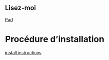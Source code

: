 ## Lisez-moi

[Pad](https://mypads.framapad.org/mypads/?/mypads/group/altermediatic-toulouse-deatm79d/pad/view/docker-atelier-acqwh7km)

# Procédure d’installation

[install instructions](install.md)
